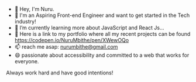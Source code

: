 - 👋 Hey, I'm Nuru.
- 👀 I'm an Aspiring Front-end Engineer and want to get started in the Tech industry!
- 🌱 I’m currently learning more about JavaScript and React Js...
- 💞️ Here is a link to my portfolio where all my recent projects can be found https://codepen.io/NuruMbithe/pen/XWewOQo 
- 📫 reach me asap: nurumbithe@gmail.com
- 😄 passionate about accessibility and committed to a web that works for everyone.


Always work hard and have good intentions!
